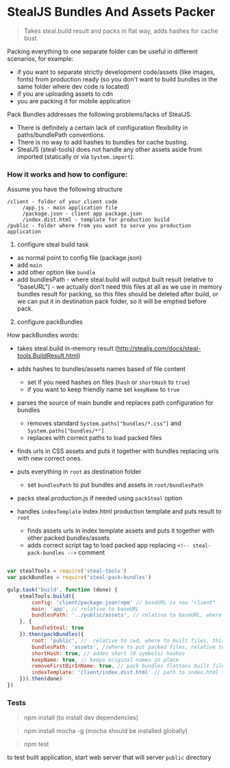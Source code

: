 # StealJS Bundles And Assets Packer

> Takes steal.build result and packs in flat way, adds hashes for cache bust.


Packing everything to one separate folder can be useful in different scenarios, for example: 
  - if you want to separate strictly development code/assets (like images, fonts) from production ready (so you don't want to build bundles in the same folder where dev code is located)
  - if you are uploading assets to cdn 
  - you are packing it for mobile application


Pack Bundles addresses the following problems/lacks of StealJS:

- There is definitely a certain lack of configuration flexibility in paths/bundlePath conventions. 
- There is no way to add hashes to bundles for cache busting.
- StealJS (steal-tools) does not handle any other assets aside from imported (statically or via `System.import`).  


### How it works and how to configure:

Assume you have the following structure
```
/client - folder of your client code
     /app.js - main application file
     /package.json - client app package.json
     /index.dist.html - template for production build
/public - folder where from you want to serve you production application
```

1) configure steal build task
  - as normal point to config file (package.json)
  - add `main` 
  - add other option like `bundle`
  - add bundlesPath - where steal.build will output built result (relative to "baseURL") - we actually don't need this files at all as we use in memory bundles result for packing, so this files should be deleted after build, 
  or we can put it in destination pack folder, so it will be emptied before pack.   
  
2) configure packBundles
        
How packBundles words:   
   - takes steal.build in-memory result (http://stealjs.com/docs/steal-tools.BuildResult.html)
   - adds hashes to bundles/assets names based of file content
        - set if you need hashes on files (`hash` or `shortHash` to `true`)
        - if you want to keep friendly name set `keepName` to `true`   
   - parses the source of main bundle and replaces path configuration for bundles
        - removes standard `System.paths["bundles/*.css"]` and `System.paths["bundles/*"]`
        - replaces with correct paths to load packed files
   - finds urls in CSS assets and puts it together with bundles replacing urls with new correct ones.
      
   - puts everything in `root` as destination folder 
        - set `bundlesPath` to put bundles and assets in `root/bundlesPath`
   - packs steal.production.js if needed using `packSteal` option 
   - handles `indexTemplate` index.html production template and puts result to `root`
        - finds assets urls in index template assets and puts it together with other packed bundles/assets
        - adds correct script tag to load packed app replacing `<!-- steal-pack-bundles -->` comment
          
   

```javascript

var stealTools = require('steal-tools')
var packBundles = require('steal-pack-bundles')

gulp.task('build', function (done) {
    stealTools.build({
        config: 'client/package.json!npm' // baseURL is now "client"
        main: 'app', // relative to baseURL
        bundlesPath: '../public/assets', // relative to baseURL, where files will be output
    }, {
        bundleSteal: true
    }).then(packBundles({
        root: 'public', //  relative to cwd, where to built files, this folder is supposed to be root of serving server / 
        bundlesPath: 'assets', //where to put packed files, relative to root        
        shortHash: true, // addes short (8 symbols) hashes
        keepName: true, // keeps original names in place
        removeFirstDirInName: true, // pack bundles flattens built file structure by adding for example "components-" prefix, so you can remove first dir name
        indexTemplate: 'client/index.dist.html' // path to index.html template, relative to cwd, handles template and puts it to root/index.html
    })).then(done)
})

```

### Tests
> npm install (to install dev dependencies)

> npm install mocha -g (mocha should be installed globally)

> npm test

to test built application, start web server that will server `public` directory
